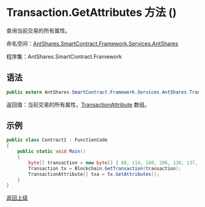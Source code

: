 # Transaction.GetAttributes 方法 ()

查询当前交易的所有属性。

命名空间：[AntShares.SmartContract.Framework.Services.AntShares](../../Neo.md)

程序集：AntShares.SmartContract.Framework

## 语法

```c#
public extern AntShares.SmartContract.Framework.Services.AntShares.TransactionAttribute[] GetAttributes()
```

返回值：当前交易的所有属性，[TransactionAttribute](../TransactionAttribute.md) 数组。

## 示例

```c#
public class Contract1 : FunctionCode
{
    public static void Main()
    {
        byte[] transaction = new byte[] { 88, 114, 160, 206, 130, 137, 41, 94, 119, 120, 242, 71, 232, 244, 3, 20, 165, 69, 182, 232, 106, 185, 119, 239, 183, 65, 174, 220, 157, 251, 28, 215 };
        Transaction tx = Blockchain.GetTransaction(transaction);
        TransactionAttribute[] txa = tx.GetAttributes();
    }
}
```



[返回上级](../Transaction.md)